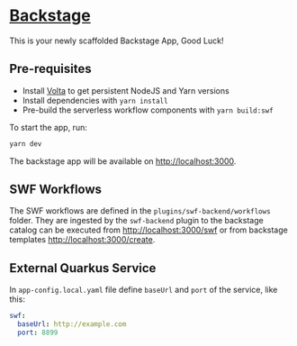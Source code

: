 # [Backstage](https://backstage.io)

This is your newly scaffolded Backstage App, Good Luck!

## Pre-requisites

- Install [Volta](https://volta.sh) to get persistent NodeJS and Yarn versions
- Install dependencies with `yarn install`
- Pre-build the serverless workflow components with `yarn build:swf`

To start the app, run:

```sh
yarn dev
```

The backstage app will be available on [http://localhost:3000](http://localhost:3000).

## SWF Workflows

The SWF workflows are defined in the `plugins/swf-backend/workflows` folder. They are ingested by the `swf-backend` plugin to the backstage catalog can be executed from [http://localhost:3000/swf](http://localhost:3000/swf) or from backstage templates [http://localhost:3000/create](http://localhost:3000/create).

## External Quarkus Service

In `app-config.local.yaml` file define `baseUrl` and `port` of the service, like this:

```yaml
swf:
  baseUrl: http://example.com
  port: 8899
```
